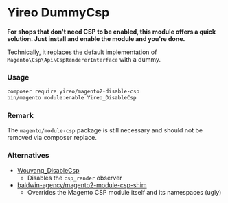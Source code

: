 # Yireo DummyCsp

**For shops that don't need CSP to be enabled, this module offers a quick solution. Just install and enable the module and you're done.**

Technically, it replaces the default implementation of `Magento\Csp\Api\CspRendererInterface` with a dummy.

### Usage
```bash
composer require yireo/magento2-disable-csp
bin/magento module:enable Yireo_DisableCsp
```
### Remark

The `magento/module-csp` package is still necessary and should not be removed via composer replace.

### Alternatives
- [Wouyang_DisableCsp](https://github.com/weiweiouyang/magento2-module-disable-csp/)
  - Disables the `csp_render` observer
- [baldwin-agency/magento2-module-csp-shim](https://github.com/baldwin-agency/magento2-module-csp-shim/)
  - Overrides the Magento CSP module itself and its namespaces (ugly)

